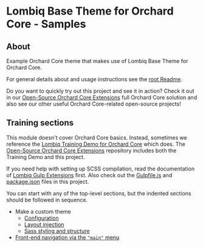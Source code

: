 # Lombiq Base Theme for Orchard Core - Samples



## About


Example Orchard Core theme that makes use of Lombiq Base Theme for Orchard Core.

For general details about and usage instructions see the [root Readme](../Readme.md).

Do you want to quickly try out this project and see it in action? Check it out in our [Open-Source Orchard Core Extensions](https://github.com/Lombiq/Open-Source-Orchard-Core-Extensions) full Orchard Core solution and also see our other useful Orchard Core-related open-source projects!


## Training sections


This module doesn't cover Orchard Core basics. Instead, sometimes we reference the [Lombiq Training Demo for Orchard Core](https://github.com/Lombiq/Orchard-Training-Demo-Module) which does. The [Open-Source Orchard Core Extensions](https://github.com/Lombiq/Open-Source-Orchard-Core-Extensions) repository includes both the Training Demo and this project.

If you need help with setting up SCSS compilation, read the documentation of [Lombiq Gulp Extensions](https://github.com/Lombiq/Gulp-Extensions/#gulp-tasks) first. Also check out the [Gulpfile.js](Gulpfile.js) and [package.json](package.json) files in this project.

You can start with any of the top-level sections, but the indented sections should be followed in sequence. 

- Make a custom theme
  - [Configuration](Manifest.cs)
  - [Layout injection](Views/Widget-LayoutInjection.cshtml)
  - [Sass styling and structure](Assets/Styles/site.scss)
- [Front-end navigation via the `"main"` menu](Services/AccountNavigationProvider.cs)
